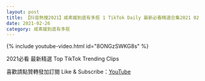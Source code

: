 ```yaml
---
layout: post
title: 【抖音熱搜2021】咸素媛到底有多抠 1 TikTok Daily 最新必看精選合集2021 02 26
date: 2021-02-26
category: 咸素媛到底有多抠
---
```


{% include youtube-video.html id="8ONGzSWKG8s" %}

2021必看 最新精選 Top TikTok Trending Clips

喜歡請點贊轉發加訂閱 Like & Subscribe：[YouTube](https://www.youtube.com/channel/UCAoR7VcanIPd04uEq_GIylA/videos)

